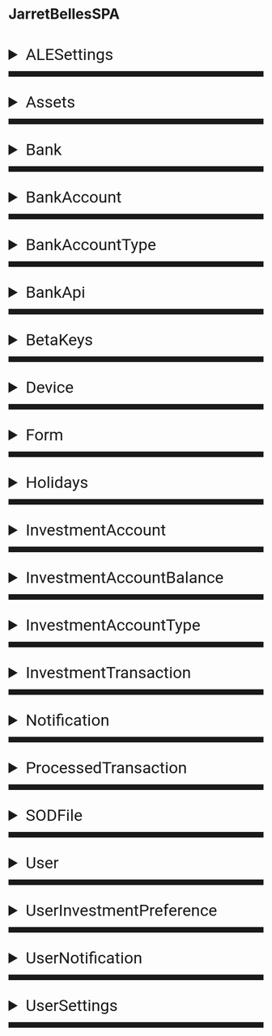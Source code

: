# JarretBellesSPA

<head>
<link href="https://fontsgoogleapiscom/css?family=Roboto" rel="stylesheet">
  <style>
    details {
      font-family: 'Roboto', sans-serif;
    }
  </style>
</head>
<details><summary style="font-size: 32px; padding-top: 25px;">ALESettings</summary>
<p>

```
Stores the Settings for the ALE Event Processor
```
>   <span style="color:cyan;">    HighWaterMark</span>
        tracks the latest processed ID  
>   <span style="color:cyan;">    Topic</span>
        indicates the type of event which the <span style="color:cyan;">HighWaterMark</span> and <span style="color:cyan;">LastProcessedDate</span> relate to, this matches with the APEX documentation naming
</p>
</details>
<hr style="padding-top: 10px;">
</br>

<details><summary style="font-size: 32px;">Assets</summary>
<p>

```
Stores the assets that the Round platform is currently dealing with
```
>   <span style="color:cyan;">    InvestmentAccountTypeCode</span>
        determines whether this asset belongs in the active or passive portfolios  
>   <span style="color:cyan;">    Symbol</span> and <span style="color:cyan;">    CUSIP</span>
        are the shortened and unique numerical identifiers respectively
</p>
</details>
 <hr style="padding-top: 10px;">       
</br>
<details><summary style="font-size: 32px;">Bank</summary>
<p>

   <span style="color:red; font-size: 24px;">           Deprecated</span>

</p>
</details>
<hr style="padding-top: 10px;">
</br>

<details><summary style="font-size: 32px;">BankAccount</summary>
<p>

```
Stores the BankAccount entity for each user
```
>   <span style="color:cyan;">    BankApiAccessToken</span> and <span style="color:cyan;">    BankApiAccountId</span>
        retrieved from Plaid  
>   <span style="color:cyan;">    CustodianACHRelationshipId</span> and <span style="color:cyan;">    CustodianAccountId</span>
        retrieved from Sentinel (APEX)  
</p>
</details>
<hr style="padding-top: 10px;">
</br>

<details><summary style="font-size: 32px;">BankAccountType</summary>
<p>

   <span style="color:red; font-size: 24px;">           Deprecated</span>

</p>
</details>
<hr style="padding-top: 10px;">
</br>

<details><summary style="font-size: 32px;">BankApi</summary>
<p>

   <span style="color:red; font-size: 24px;">           Deprecated</span>

</p>
</details>
<hr style="padding-top: 10px;">
</br>

<details><summary style="font-size: 32px;">BetaKeys</summary>
<p>

```
Stores the valid keys required to sign up with Round (currently infinite use)
```
>   <span style="color:cyan;">    Id</span>
        is a standard guid identifier (NOT THE KEY)  
>   <span style="color:cyan;">    Key</span> 
        is the actual key
</p>
</details>
<hr style="padding-top: 10px;">
</br>

<details><summary style="font-size: 32px;">Device</summary>
<p>

   <span style="color:red; font-size: 24px;">           Deprecated</span>

</p>
</details>
<hr style="padding-top: 10px;">
</br>

<details><summary style="font-size: 32px;">Form</summary>
<p>

```
Stores the required form data for creating and updating APEX objects
```
>   <span style="color:cyan;">    FormName</span>
        is the exact name of the APEX form  
>   <span style="color:cyan;">    FormMetaData</span> 
        is the JSON schema that the APEX APIs will check against (Must match APEX's most recent version)
</p>
</details>
<hr style="padding-top: 10px;">
</br>

<details><summary style="font-size: 32px;">Holidays</summary>
<p>

```
Stores days the Round team deems to be Holidays Used to skip some processes on these days 
Currently not being used
```
</p>
</details>
<hr style="padding-top: 10px;">
</br>

<details><summary style="font-size: 32px;">InvestmentAccount</summary>
<p>

```
Stores days the Round team deems to be Holidays Used to skip some processes on these days 
Currently not being used
```

>   <span style="color:cyan;">    InvestmentAccountTypecode</span>
        specifies which of each of the 3 types the account is (Currently 1 of each type per user)  
>   <span style="color:cyan;">    CustodianAccountId</span> 
        is the user's APEX account id  
>   <span style="color:cyan;">    CustodianAccountRequestId</span> 
        id of the APEX request that initialized the account

</p>
</details>
<hr style="padding-top: 10px;">
</br>

<details><summary style="font-size: 32px;">InvestmentAccountBalance</summary>
<p>

```
Stores the daily entries of each user's account holdings (One entry per day per user per CUSIP held)
```

>   <span style="color:cyan;">    Balance</span>
        specifies the user's current value of a given <span style="color:cyan;">    CUSIP</span>  
>   <span style="color:cyan;">    CUSIP</span> 
        is the identifier of the particular asset held
</p>
</details>
<hr style="padding-top: 10px;">
</br>

<details><summary style="font-size: 32px;">InvestmentAccountType</summary>
<p>

```
Stores the different InvestmentAccountTypes
```
</p>
</details>
<hr style="padding-top: 10px;">
</br>


<details><summary style="font-size: 32px;">InvestmentTransaction</summary>
<p>

```
Stores all transactions created on the Round platform.
```

>   <span style="color:cyan;">    ACHTransferId</span>
        is the Id of the transaction on APEX's platform  
>   <span style="color:cyan;">    StatusCode</span> 
        specifies the current status of the given transaction  
>   <span style="color:cyan;">    Direction</span> 
        specifies the current status of the given transaction
</p>
</details>
<hr style="padding-top: 10px;">
</br>


<details><summary style="font-size: 32px;">Notification</summary>
<p>

   <span style="color:red; font-size: 24px;">           Deprecated</span>

</p>
</details>
<hr style="padding-top: 10px;">
</br>

<details><summary style="font-size: 32px;">ProcessedTransaction</summary>
<p>

   <span style="color:red; font-size: 24px;">           Deprecated</span>

</p>
</details>
<hr style="padding-top: 10px;">
</br>

<details><summary style="font-size: 32px;">SODFile</summary>
<p>

   <span style="color:red; font-size: 24px;">           Deprecated</span>

</p>
</details>
<hr style="padding-top: 10px;">
</br>

<details><summary style="font-size: 32px;">User</summary>
<p>

```
Stores all users of the Round platform
```

>   <span style="color:cyan;">    ClearingAccountStatus</span>
        is status of the Client's APEX account  
>   <span style="color:cyan;">    RoundAccountStatus</span> 
        is the Client's Round Account status based on their APEX account status
</p>
</details>
<hr style="padding-top: 10px;">
</br>

<details><summary style="font-size: 32px;">UserInvestmentPreference</summary>
<p>

```
Stores additional info related to the APEX account of each user
```

>   <span style="color:cyan;">    Profile</span>
        is the raw JSON of the APEX account creation request object  
>   <span style="color:cyan;">    AdditionalInfo</span> 
        is the raw JSON of the Round specific info from Round account creation  
>   <span style="color:cyan;">   (Hedge/Market/Saving)Percentage</span> 
        columns specify the % into each portfolio to invest per account  
>   <span style="color:cyan;">   New(Hedge/Market/Saving)Percentage</span> 
        columns not currently being used
</p>
</details>
<hr style="padding-top: 10px;">
</br>

<details><summary style="font-size: 32px;">UserNotification</summary>
<p>

   <span style="color:red; font-size: 24px;">           Deprecated</span>

</p>
</details>
<hr style="padding-top: 10px;">
</br>


<details><summary style="font-size: 32px;">UserSettings</summary>
<p>

```
Stores recurring payment info for each user (can be extended for additional use) 
```

>   <span style="color:cyan;">    RecurringPaymentDate</span>
        specifies the day on which the next payment will be made, value will update on that day  
>   <span style="color:cyan;">    RecurringPaymentPeriod</span> 
        was intended to specifcy frequency (Monthly/Weekly/etc...) but is currently not being used, frequency is weekly.
</p>
</details>
<hr style="padding-top: 10px;">
</br>
